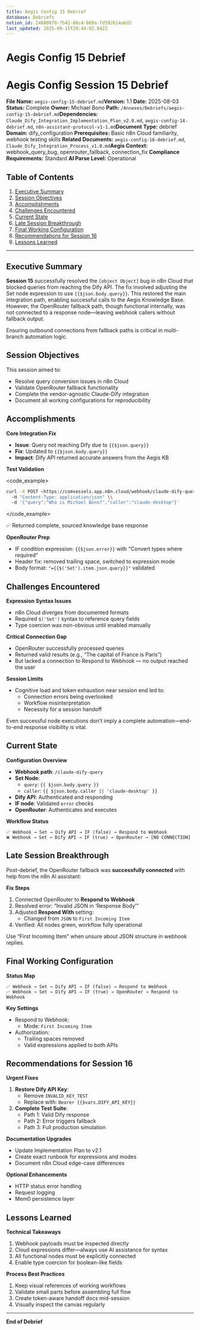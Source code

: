 ```yaml
---
title: Aegis Config 15 Debrief
database: Debriefs
notion_id: 24880979-7b42-80c4-809a-fd592614a6d2
last_updated: 2025-09-15T20:44:02.842Z
---
```


# Aegis Config 15 Debrief


# Aegis Config Session 15 Debrief


**File Name:** `aegis-config-15-debrief.md`**Version:** 1.1
**Date:** 2025-08-03
**Status:** Complete
**Owner:** Michael Bono
**Path:** `/Annexes/Debriefs/aegis-config-15-debrief.md`**Dependencies:** `Claude_Dify_Integration_Implementation_Plan_v2.0.md`, `aegis-config-14-debrief.md`, `n8n-assistant-protocol-v1-1.md`**Document Type:** debrief
**Domain:** dify\_configuration
**Prerequisites:** Basic n8n Cloud familiarity, webhook testing skills
**Related Documents:** `aegis-config-16-debrief.md`, `Claude_Dify_Integration_Process_v1.0.md`**Aegis Context:** webhook\_query\_bug, openrouter\_fallback, connection\_fix
**Compliance Requirements:** Standard
**AI Parse Level:** Operational


## Table of Contents

1. [Executive Summary](https://www.notion.so/240809797b4280f3ad50fd58d92c6fb4?v=240809797b42812e843c000c71be0678&p=248809797b4280c4809afd592614a6d2&pm=s#executive-summary)
2. [Session Objectives](https://www.notion.so/240809797b4280f3ad50fd58d92c6fb4?v=240809797b42812e843c000c71be0678&p=248809797b4280c4809afd592614a6d2&pm=s#session-objectives)
3. [Accomplishments](https://www.notion.so/240809797b4280f3ad50fd58d92c6fb4?v=240809797b42812e843c000c71be0678&p=248809797b4280c4809afd592614a6d2&pm=s#accomplishments)
4. [Challenges Encountered](https://www.notion.so/240809797b4280f3ad50fd58d92c6fb4?v=240809797b42812e843c000c71be0678&p=248809797b4280c4809afd592614a6d2&pm=s#challenges-encountered)
5. [Current State](https://www.notion.so/240809797b4280f3ad50fd58d92c6fb4?v=240809797b42812e843c000c71be0678&p=248809797b4280c4809afd592614a6d2&pm=s#current-state)
6. [Late Session Breakthrough](https://www.notion.so/240809797b4280f3ad50fd58d92c6fb4?v=240809797b42812e843c000c71be0678&p=248809797b4280c4809afd592614a6d2&pm=s#late-session-breakthrough)
7. [Final Working Configuration](https://www.notion.so/240809797b4280f3ad50fd58d92c6fb4?v=240809797b42812e843c000c71be0678&p=248809797b4280c4809afd592614a6d2&pm=s#final-working-configuration)
8. [Recommendations for Session 16](https://www.notion.so/240809797b4280f3ad50fd58d92c6fb4?v=240809797b42812e843c000c71be0678&p=248809797b4280c4809afd592614a6d2&pm=s#recommendations-for-session-16)
9. [Lessons Learned](https://www.notion.so/240809797b4280f3ad50fd58d92c6fb4?v=240809797b42812e843c000c71be0678&p=248809797b4280c4809afd592614a6d2&pm=s#lessons-learned)

---


## Executive Summary


**Session 15** successfully resolved the `[object Object]` bug in n8n Cloud that blocked queries from reaching the Dify API. The fix involved adjusting the Set node expression to use `{{$json.body.query}}`. This restored the main integration path, enabling successful calls to the Aegis Knowledge Base. However, the OpenRouter fallback path, though functional internally, was not connected to a response node—leaving webhook callers without fallback output.


<important>


Ensuring outbound connections from fallback paths is critical in multi-branch automation logic.


</important>


## Session Objectives


This session aimed to:

- Resolve query conversion issues in n8n Cloud
- Validate OpenRouter fallback functionality
- Complete the vendor-agnostic Claude-Dify integration
- Document all working configurations for reproducibility

## Accomplishments


**Core Integration Fix**

- **Issue**: Query not reaching Dify due to `{{$json.query}}`
- **Fix**: Updated to `{{$json.body.query}}`
- **Impact**: Dify API returned accurate answers from the Aegis KB

**Test Validation**


\<code\_example>


```bash
curl -X POST <https://comvessels.app.n8n.cloud/webhook/claude-dify-query> \\
  -H "Content-Type: application/json" \\
  -d '{"query":"Who is Michael Bono?","caller":"claude-desktop"}'
```


\</code\_example>


<example>


✅ Returned complete, sourced knowledge base response


</example>


**OpenRouter Prep**

- IF condition expression: `{{$json.error}}` with "Convert types where required"
- Header fix: removed trailing space, switched to expression mode
- Body format: `"={{$('Set').item.json.query}}"` validated

## Challenges Encountered


**Expression Syntax Issues**

- n8n Cloud diverges from documented formats
- Required `$('Set')` syntax to reference query fields
- Type coercion was non-obvious until enabled manually

**Critical Connection Gap**

- OpenRouter successfully processed queries
- Returned valid results (e.g., “The capital of France is Paris”)
- But lacked a connection to Respond to Webhook — no output reached the user

**Session Limits**

- Cognitive load and token exhaustion near session end led to:
    - Connection errors being overlooked
    - Workflow misinterpretation
    - Necessity for a session handoff

<thinking>


Even successful node executions don’t imply a complete automation—end-to-end response visibility is vital.


</thinking>


## Current State


**Configuration Overview**

- **Webhook path**: `/claude-dify-query`
- **Set Node**:
    - `query`: `{{ $json.body.query }}`
    - `caller`: `{{ $json.body.caller || 'claude-desktop' }}`
- **Dify API**: Authenticated and responding
- **IF node**: Validated `error` checks
- **OpenRouter**: Authenticates and executes

**Workflow Status**


```plain text
✅ Webhook → Set → Dify API → IF (false) → Respond to Webhook
❌ Webhook → Set → Dify API → IF (true) → OpenRouter → [NO CONNECTION]
```


## Late Session Breakthrough


Post-debrief, the OpenRouter fallback was **successfully connected** with help from the n8n AI assistant:


**Fix Steps**

1. Connected OpenRouter to **Respond to Webhook**
2. Resolved error: “Invalid JSON in ‘Response Body’”
3. Adjusted **Respond With** setting:
    - Changed from `JSON` to `First Incoming Item`
4. Verified: All nodes green, workflow fully operational

<important>


Use “First Incoming Item” when unsure about JSON structure in webhook replies.


</important>


## Final Working Configuration


**Status Map**


```plain text
✅ Webhook → Set → Dify API → IF (false) → Respond to Webhook
✅ Webhook → Set → Dify API → IF (true) → OpenRouter → Respond to Webhook
```


**Key Settings**

- Respond to Webhook:
    - Mode: `First Incoming Item`
- Authorization:
    - Trailing spaces removed
    - Valid expressions applied to both APIs

## Recommendations for Session 16


**Urgent Fixes**

1. **Restore Dify API Key**:
    - Remove `INVALID_KEY_TEST`
    - Replace with: `Bearer {{$vars.DIFY_API_KEY}}`
2. **Complete Test Suite**:
    - Path 1: Valid Dify response
    - Path 2: Error triggers fallback
    - Path 3: Full production simulation

**Documentation Upgrades**

- Update Implementation Plan to v2.1
- Create exact runbook for expressions and modes
- Document n8n Cloud edge-case differences

**Optional Enhancements**

- HTTP status error handling
- Request logging
- Mem0 persistence layer

## Lessons Learned


**Technical Takeaways**

1. Webhook payloads must be inspected directly
2. Cloud expressions differ—always use AI assistance for syntax
3. All functional nodes must be explicitly connected
4. Enable type coercion for boolean-like fields

**Process Best Practices**

1. Keep visual references of working workflows
2. Validate small parts before assembling full flow
3. Create token-aware handoff docs mid-session
4. Visually inspect the canvas regularly

---


**End of Debrief**


